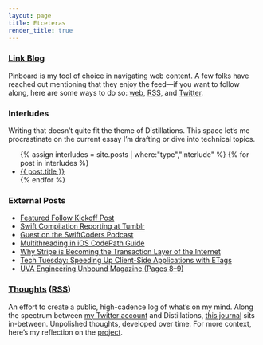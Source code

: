 ```yaml
---
layout: page
title: Etceteras
render_title: true
---
```


### [Link Blog](/substrate)

Pinboard is my tool of choice in navigating web content. A few folks have reached out mentioning that they enjoy the feed—if you want to follow along, here are some ways to do so: [web](https://pinboard.in/u:jasdev/), [RSS](http://feeds.pinboard.in/rss/u:jasdev/), and [Twitter](https://twitter.com/_substrate).

### Interludes

Writing that doesn’t quite fit the theme of Distillations. This space let’s me procrastinate on the current essay I’m drafting or dive into technical topics.

<ul>
{% assign interludes = site.posts | where:"type","interlude" %}
{% for post in interludes %}
<li>
  <a href="{{ post.url }}">{{ post.title }}</a>
</li>
{% endfor %}
</ul>

### External Posts

- [Featured Follow Kickoff Post](https://medium.com/featuredfollow/featured-follow-jasdev-singh-2c5042abe3f6#.ve0gnopzq)
- [Swift Compilation Reporting at Tumblr](https://engineering.tumblr.com/post/144151794436/swift-compilation-reporting-at-tumblr)
- [Guest on the SwiftCoders Podcast](https://overcast.fm/+GCc7vT_Uw)
- [Multithreading in iOS CodePath Guide](https://github.com/codepath/ios_guides/wiki/Multithreading-in-iOS)
- [Why Stripe is Becoming the Transaction Layer of the Internet](http://blog.thinkful.com/post/98406708378/why-stripe-is-becoming-the-transaction-layer-of)
- [Tech Tuesday: Speeding Up Client-Side Applications with ETags](https://blog.imgur.com/2014/09/02/tech-tuesday-speeding-up-client-side-applications-with-etags/)
- [UVA Engineering Unbound Magazine (Pages 8–9)](http://www.seas.virginia.edu/pubs/unbound/pdfs/spring14.pdf)

### [Thoughts](/thoughts) ([RSS](/thoughts.xml))

An effort to create a public, high-cadence log of what’s on my mind. Along the spectrum between [my Twitter account](https://twitter.com/jasdev) and Distillations, [this journal](/thoughts) sits in-between. Unpolished thoughts, developed over time. For more context, here’s my reflection on the [project](/high-cadence-versus-well-formed).
